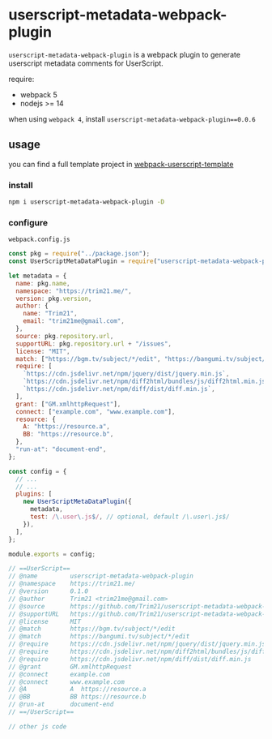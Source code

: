 # userscript-metadata-webpack-plugin

`userscript-metadata-webpack-plugin` is a webpack plugin to
generate userscript metadata comments for UserScript.

require:

- webpack 5
- nodejs >= 14

when using `webpack 4`, install `userscript-metadata-webpack-plugin==0.0.6`

## usage

you can find a full template project in [webpack-userscript-template](https://github.com/Trim21/webpack-userscript-template)

### install

```bash
npm i userscript-metadata-webpack-plugin -D
```

### configure

`webpack.config.js`

```javascript
const pkg = require("../package.json");
const UserScriptMetaDataPlugin = require("userscript-metadata-webpack-plugin");

let metadata = {
  name: pkg.name,
  namespace: "https://trim21.me/",
  version: pkg.version,
  author: {
    name: "Trim21",
    email: "trim21me@gmail.com",
  },
  source: pkg.repository.url,
  supportURL: pkg.repository.url + "/issues",
  license: "MIT",
  match: ["https://bgm.tv/subject/*/edit", "https://bangumi.tv/subject/*/edit"],
  require: [
    `https://cdn.jsdelivr.net/npm/jquery/dist/jquery.min.js`,
    `https://cdn.jsdelivr.net/npm/diff2html/bundles/js/diff2html.min.js`,
    `https://cdn.jsdelivr.net/npm/diff/dist/diff.min.js`,
  ],
  grant: ["GM.xmlhttpRequest"],
  connect: ["example.com", "www.example.com"],
  resource: {
    A: "https://resource.a",
    BB: "https://resource.b",
  },
  "run-at": "document-end",
};

const config = {
  // ...
  // ...
  plugins: [
    new UserScriptMetaDataPlugin({
      metadata,
      test: /\.user\.js$/, // optional, default /\.user\.js$/
    }),
  ],
};

module.exports = config;
```

```javascript
// ==UserScript==
// @name         userscript-metadata-webpack-plugin
// @namespace    https://trim21.me/
// @version      0.1.0
// @author       Trim21 <trim21me@gmail.com>
// @source       https://github.com/Trim21/userscript-metadata-webpack-plugin
// @supportURL   https://github.com/Trim21/userscript-metadata-webpack-plugin/issues
// @license      MIT
// @match        https://bgm.tv/subject/*/edit
// @match        https://bangumi.tv/subject/*/edit
// @require      https://cdn.jsdelivr.net/npm/jquery/dist/jquery.min.js
// @require      https://cdn.jsdelivr.net/npm/diff2html/bundles/js/diff2html.min.js
// @require      https://cdn.jsdelivr.net/npm/diff/dist/diff.min.js
// @grant        GM.xmlhttpRequest
// @connect      example.com
// @connect      www.example.com
// @A            A  https://resource.a
// @BB           BB https://resource.b
// @run-at       document-end
// ==/UserScript==

// other js code
```
